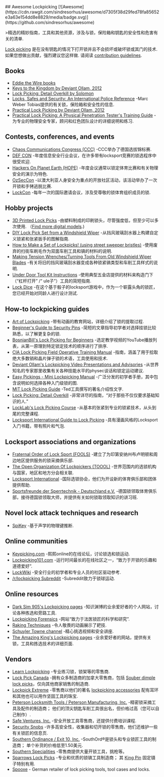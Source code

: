 <div class="github-widget" data-repo="fabacab/awesome-lockpicking"></div>
<script async src="https://pagead2.googlesyndication.com/pagead/js/adsbygoogle.js"></script><ins class="adsbygoogle" style="display:block" data-ad-client="ca-pub-6890694312814945" data-ad-slot="5473692530" data-ad-format="auto"  data-full-width-responsive="true"></ins><script>(adsbygoogle = window.adsbygoogle || []).push({});</script>
## Awesome Lockpicking [![Awesome](https://cdn.rawgit.com/sindresorhus/awesome/d7305f38d29fed78fa85652e3a63e154dd8e8829/media/badge.svg)](https://github.com/sindresorhus/awesome)

&gt;精选的精妙指南，工具和其他资源，涉及与锁，保险箱和钥匙的安全性和危害有关的清单.

[Lock picking](https://en.wikipedia.org/wiki/Lock_picking) 是在没有钥匙的情况下打开锁并且不会损坏或破坏锁或其门的技术. 如果您想做出贡献，强烈建议您这样做. 请阅读 [contribution guidelines](https://github.com/fabacab/awesome-lockpicking/blob/master/CONTRIBUTING.md).



## Books

* [Eddie the Wire books](https://www.dropbox.com/sh/k3z4dm4vyyojp3o/AAAIXQuwMmNuCch_StLPUYm-a?dl=0)
* [Keys to the Kingdom by Deviant Ollam, 2012](https://www.elsevier.com/books/keys-to-the-kingdom/ollam/978-1-59749-983-5)
* [Lock Picking: Detail Overkill by Solomon](https://www.dropbox.com/s/y39ix9u9qpqffct/Lockpicking%20Detail%20Overkill.pdf?dl=0)
* [Locks, Safes and Security: An International Police Reference](https://www.goodreads.com/en/book/show/525753.Locks_Safes_and_Security) -Marc Weber Tobias提供的有关锁，保险箱和安全性的信息.
* [Practical Lock Picking by Deviant Ollam, 2012](https://www.elsevier.com/books/practical-lock-picking/ollam/978-1-59749-989-7)
* [Practical Lock Picking: A Physical Penetration Tester's Training Guide](https://web.archive.org/web/20200309084722/http://www.rageuniversity.org/PRISONESCAPE/PRISON%20LOCKS%20AND%20KEYS/Practical.Lock.Picking.pdf) -为专业的物理安全专家，顾问和红色团队设计的详细说明和练习.

## Contests, conferences, and events

* [Chaos Communications Congress (CCC)](https://www.ccc.de/) -CCC举办了德国选拔锦标赛.
* [DEF CON](https://defcon.org/) -年度信息安全行业会议，在许多带有locksport竞赛的锁选程序中很受欢迎.
* [Hackers On Planet Earth (HOPE)](https://hope.net/) -年度会议通常以锁定体育比赛和有关物理安全的演示为特色.
* [OzSecCon](https://ozseccon.com/) -以澳大利亚人身安全为重点的开放社区活动，该活动举办了一次开锁和手铐逃脱比赛.
* [LockCon](https://toool.nl/LockCon) -每年一次的国际邀请会议，涉及受尊敬的锁体育组织成员的锁.

## Hobby projects

* [3D Printed Lock Picks](http://blog.shop.23b.org/2014/11/3d-printed-lock-picks.html)  -由塑料制成的印刷锁头，尽管强度低，但至少可以多次使用.  （[Find more digital models](https://www.yeggi.com/q/lockpick/).)
* [DIY Lock Pick Set from a Windshield Wiper](http://www.itstactical.com/skillcom/lock-picking/how-to-make-a-diy-lock-pick-set-from-a-windshield-wiper/) -从挡风玻璃刮水器上构建自定义锁紧和张紧扳手的图解指南.
* [How to Make a Set of Lockpicks! (using street sweeper bristles)](https://www.instructables.com/id/How-to-Make-a-set-of-Lockpicks/) -使用废弃的扫街车刷毛作为双面车削工具和镐的材料的说明.
* [Making Tension Wrenches/Turning Tools From Old Windshield Wiper Blades](https://www.instructables.com/id/Making-Tension-WrenchesTurning-Tools-From-Old-Wind/) -有关将旧的挡风玻璃刮水器变成各种锁紧镐类型和车削工具样式的说明.
* [Under Door Tool Kit Instructions](https://web.archive.org/web/20170719053154/http://enterthecore.net/files/CORE_Instructions-Under_Door.pdf) -使用典型五金店提供的材料来构造门下（“杠杆打开” /“ ule子”）工具的简短指南.
* [Lock Dice](http://schuylertowne.com/blog/lockpicking-with-dice) -在这个基于骰子的locksport游戏中，作为一个崭露头角的锁匠，您已经开始对同龄人进行设计测试.

## How-to lockpicking guides

* [Art of Lockpicking](https://art-of-lockpicking.com/) -带有动画的教育网站，详细介绍了锁的提取过程.
* [Beginner's Guide to Security Pins](https://web.archive.org/web/20171210065243/http://www.ninjacache.com:80/secpins_intro) -简短的文章指导初学者对选择挂锁比较熟悉，以了解更复杂的锁.
* [BosnianBill's Lock Picking for Beginners](https://www.youtube.com/playlist?list=PLTSWkYxuSlkXiSBwk3Hvbvx71sg-MH61s) -选定教学视频的YouTube播放列表，从第一原理到特定锁定技术的顺序进行了排序.
* [CIA Lock Picking Field Operative Training Manual](https://archive.org/details/CIA_Lock_Picking_Field_Operative_Training_Manual) -指南，涵盖了用于拾取绝大多数销和晶片弹子锁的术语，工具使用和技术.
* [Deviant Ollam's Lockpicking Video Presentations and Advisories](http://deviating.net/lockpicking/videos.html) -从世界知名的专家那里收集有关各种技能水平的physec谈话和锁定运动建议.
* [Easy Pickings - Mini Lockpicking Manual](http://index-of.es/Lockpicking/Easy%20Pickings%20-%20Mini%20Lockpicking%20Manual.pdf) -广泛分发的初学者手册，其中包含说明如何选择各种入门级锁的图.
* [MIT Lock Picking Guide](https://webunraveling.com/public/mit-lock-picking-guide/index.php) -Ted工具撰写的著名介绍性文字.
* [Lock Picking: Detail Overkill](https://web.archive.org/web/20170730120626/http://ninjacache.com/data/uploads/lockpicking-detail-overkill.pdf) -非常详尽的指南，“对于那些不仅仅要求基础知识的人.”
* [LockLab's Lock Picking Course](https://locklab.com/locklab-university/lock-picking-course-2/) -从基本的张紧到专业的锁紧技术，从头到尾的完整课程.
* [Locksport International Guide to Lock Picking](https://web.archive.org/web/20070222144748/http://locksport.com:80/LSIGuide/lsiguide.pdf) -具有漫画风格的Locksport入门书籍，带有照片和气泡.

## Locksport associations and organizations

* [Fraternal Order of Lock Sport (FOOLS)](http://www.bloomingtonfools.org/) -建立了为印第安纳州布卢明顿和周边地区提供服务的锁采摘俱乐部.
* [The Open Organization Of Lockpickers (TOOOL)](https://toool.org/) -世界范围内的选锁机构与国家，地区和地方分会相关联.
* [Locksport International](http://locksport.com) -国际选锁协会，他们为开设新的体育俱乐部和团体提供帮助.
* [Sportsfreunde der Sperrtechnik - Deutschland e.V.](https://blog.ssdev.org/) -德国锁领取体育俱乐部，接待德国锁领取大师，并提供有关如何锁取领取知识的讲习班.

## Novel lock attack techniques and research

* [SpiKey](https://www.comp.nus.edu.sg/~junhan/papers/SpiKey_HotMobile20_CamReady.pdf) -基于声学的物理键推断.

## Online communities

* [Keypicking.com](https://keypicking.com/) -熙熙online的在线论坛，讨论锁选和锁运动.
* [Lockpicking101.com](https://www.lockpicking101.com/) -运行时间最长的在线社区之一，“致力于开锁的乐趣和道德爱好”.
* [LockWiki](http://lockwiki.com/) -安全行业的初学者和专业人员的社区驱动参考.
* [/r/lockpicking Subreddit](https://www.reddit.com/r/lockpicking/) -Subreddit致力于锁球运动.

## Online resources

* [Dark Sim 905's Lockpicking pages](https://web.archive.org/web/20191127182007/https://darksim905.com/lockpicking.php) -知识渊博的业余爱好者的个人网站，讨论各种拣选和旁路工具.
* [Lockpicking Forensics](http://www.lockpickingforensics.com/) -网站“致力于法医锁匠的科学和研究”.
* [Raking Techniques](https://elvencraft.com/lpd/Raking%20Techniques.html) -令人敬畏的动画展示了耙技.
* [Schuyler Towne channel](https://www.youtube.com/user/SchuylerTowne/) -精心挑选视频和安全讲座.
* [The Amazing King's Lockpicking pages](http://theamazingking.com/lockpicking.php) -业余爱好者的网站，提供有关锁，工具和拣选技术的详细页面.

## Vendors

* [Learn Lockpicking](https://learnlockpicking.com/) -专业练习锁，锁架等的零售商.
* [Lock Pick Canada](https://www.lockpickcanada.com/) -拥有众多制造商的加拿大零售商，包括 [Souber dimple lock picks](https://www.lockpickcanada.com/category_s/4.htm)，仅向其他商家销售的制造商.
* [Lockpick Extreme](https://lockpickextreme.com/) -零售商以他们的著名 [lockpicking accessories](https://lockpickextreme.com/product-category/accessories/) 配有耳环和其他也可以用作坚固工具的珠宝.
* [Peterson Locksmith Tools / Peterson Manufacturing, Inc.](https://www.thinkpeterson.com/)  -精密锁采摘工具及配件的制造商； 他们的顶尖钥匙车削工具很出名，但价格过高（您可以自己制作）.
* [Safe Ventures, Inc.](http://safeventures.com/) -安全开放工具零售商，还提供付费培训课程.
* [Security Snobs](https://securitysnobs.com/) -许多高安全性，收集器和切开锁的零售商，他们还维护一些有关锁匠的信息页.
* [Southern Ordinance / Exit 10, Inc.](https://www.southord.com/)  -SouthOrd®是锁头和专业锁匠工具的制造商； 单个补货的价格低至1.50美元.
* [Southern Specialities](http://www.lockpicktools.com/) -零售商提供大量开锁工具，挑枪等。
* [Sparrows Lock Picks](https://www.sparrowslockpicks.com/)  -专业和优质的锁镐工具制造商； 其 [King Pin](http://www.sparrowslockpicks.com/product_p/t1.htm) 固定镊子特别有用.
* [Spooxe](http://spooxe.com/) - German retailer of lock picking tools, tool cases and locks.
